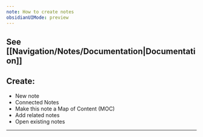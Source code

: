 ```yaml
---
note: How to create notes
obsidianUIMode: preview
---
```

## See [[Navigation/Notes/Documentation|Documentation]]

## Create: 
- New note 
- Connected Notes
- Make this note a Map of Content (MOC)
- Add related notes 
- Open existing notes 

--- 

